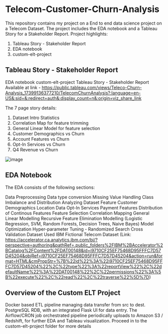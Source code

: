 # Telecom-Customer-Churn-Analysis
This repository contains my project on a End to end data science project on a Telecom Dataset. The project includes the EDA notebook and a Tableau Story for a Stakeholder Report. Project highlights:

1. Tableau Story - Stakeholder Report
2. EDA notebook
3. custom-elt-project

## Tableau Story - Stakeholder Report
EDA notebook
custom-elt-project
Tableau Story - Stakeholder Report
Available at link - 
https://public.tableau.com/views/Teleco-Churn-Analysis_17399136377210/TelecomChurnAnalysis?:language=en-US&:sid=&:redirect=auth&:display_count=n&:origin=viz_share_link

The 7 page story details:

1. Dataset Intro Statistics
2. Correlation Map for feature trimming
3. General Linear Model for feature selection
4. Customer Demographics vs Churn
5. Account Features vs Churn
6. Opt-In Services vs Churn
7. Q4 Revenue vs Churn

![image](https://github.com/user-attachments/assets/3cdcda42-44e6-4201-8e19-e18f26a8630e)


## EDA Notebook
The EDA consists of the following sections:

Data Preprocessing
Data type conversion
Missing Value Handling
Class Imbalance and Distribution
Analyzing Dataset Feature
Customer Demographics
Location Data
Opt-In Services
Payment Features
Distribution of Continous Features
Feature Selection
Correlation Mapping
General Linear Modelling
Recursive Feature Elimination
Modelling (Logistic Regression, SVM, Random Forests, Decision Trees, Naive Bayes)
Model Optimization
Hyper-parameter Tuning - Randomized Search Cross Validation
Dataset Used
IBM Fictional Telecom Dataset (Link: https://accelerator.ca.analytics.ibm.com/bi/?perspective=authoring&pathRef=.public_folders%2FIBM%2BAccelerator%2BCatalog%2FContent%2FDAT00148&id=i9710CF25EF75468D95FFFC7D57D45204&objRef=i9710CF25EF75468D95FFFC7D57D45204&action=run&format=HTML&cmPropStr=%7B%22id%22%3A%22i9710CF25EF75468D95FFFC7D57D45204%22%2C%22type%22%3A%22reportView%22%2C%22defaultName%22%3A%22DAT00148%22%2C%22permissions%22%3A%5B%22execute%22%2C%22read%22%2C%22traverse%22%5D%7D)

## Overview of the Custom ELT Project
Docker based ETL pipeline managing data transfer from src to dest. PostgreSQL RDB, with an integrated Flask UI for data entry. The Airflow/CRON job orchestrated pipeline periodically uploads to Amazon S3 / Redshift, for further EDA and Tableau visualization. Proceed in to the custom-elt-project folder for more details
